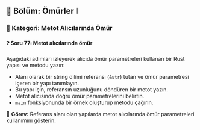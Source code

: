 ## 📘 Bölüm: Ömürler I  
### 🔹 Kategori: Metot Alıcılarında Ömür  
#### ❓ Soru 77: Metot alıcılarında ömür

Aşağıdaki adımları izleyerek alıcıda ömür parametreleri kullanan bir Rust yapısı ve metodu yazın:

- Alanı olarak bir string dilimi referansı (`&str`) tutan ve ömür parametresi içeren bir yapı tanımlayın.
- Bu yapı için, referansın uzunluğunu döndüren bir metot yazın.
- Metot alıcısında doğru ömür parametrelerini belirtin.
- `main` fonksiyonunda bir örnek oluşturup metodu çağırın.

🔧 **Görev:** Referans alanı olan yapılarda metot alıcılarında ömür parametreleri kullanımını gösterin.
